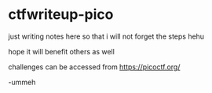 # ctfwriteup-pico

just writing notes here so that i will not forget the steps hehu

hope it will benefit others as well

challenges can be accessed from https://picoctf.org/

-ummeh

